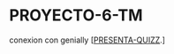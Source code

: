 # PROYECTO-6-TM
conexion con genially
[[PRESENTA-QUIZZ](https://view.genially.com/689a06af4c90e5e6d9030885/interactive-content-quiz-retro-bits).]

